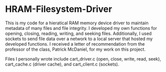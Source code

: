 # HRAM-Filesystem-Driver

This is my code for a hieratical RAM memory device driver to maintain metadata of many files and file integrity.  I developed my own functions for opening, closing, reading, writing, and seeking files.  Additionally, I used sockets to send file data over a network to a local server that hosted my developed functions.  I received a letter of recommendation from the professor of the class, Patrick McDaniel, for my work on this project.

Files I personally wrote include cart_driver.c (open, close, write, read, seek), cart_cache.c (driver cache), and cart_client.c (sockets). 
